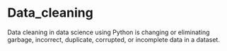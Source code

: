 # Data_cleaning
Data cleaning in data science using Python is changing or eliminating garbage, incorrect, duplicate, corrupted, or incomplete data in a dataset.
